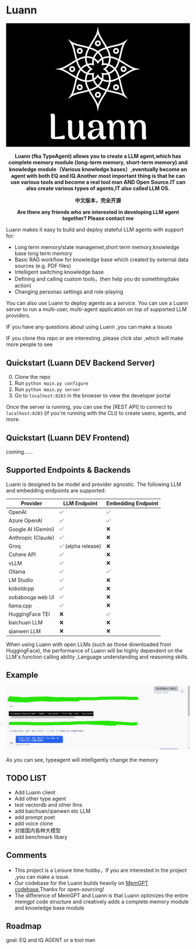 


# Luann

<p align="center">
  <img src="./assets/luann_github.png" alt="luann logo"></a>
</p>

<div align="center">

 <strong>Luann (fka TypeAgent) allows you to create a LLM agent,which has complete memory module (long-term memory, short-term memory) and knowledge module（Various knowledge bases）,eventually become an agent with both EQ and IQ.Another most important thing is that he can use various tools and become a real tool man AND Open Source.IT can also create various types of agents,IT also called LLM OS.</strong>
</div>


<div align="center">

 <strong>中文版本，完全开源</strong>
 
 <strong>Are there any friends who are interested in developing LLM agent together? Please contact me</strong>
</div>




Luann makes it easy to build and deploy stateful LLM agents with support for: 
* Long term memory/state managemet,short term memory,knowledge base long term memory
* Basic RAG workflow for knowledge base which created by external data sources (e.g. PDF files)
* Intelligent switching knowledge base
* Defining and calling custom tools，then help you do something(take action)
* Changing personas settings and role-playing

You can also use Luann to deploy agents as a *service*. You can use a Luann server to run a multi-user, multi-agent application on top of supported LLM providers.


IF you have any questions about using Luann ,you can make a issues

IF you clone this repo or are interesting ,please click  star ,which will make more people to see



## Quickstart (Luann DEV Backend Server)  

0. Clone the repo
1. Run `python main.py configure`
2. Run `python main.py server`
3. Go to `localhost:8283` in the browser to view the developer portal

Once the server is running, you can use the [REST API] to connect to  `localhost:8283` (if you're running with the CLI) to create users, agents, and more. 

## Quickstart (Luann DEV Frontend)
  coming......


## Supported Endpoints & Backends 
Luann is designed to be model and provider agnostic. The following LLM and embedding endpoints are supported: 

| Provider            | LLM Endpoint    | Embedding Endpoint |
|---------------------|-----------------|--------------------|
| OpenAI              | ✅               | ✅                  |
| Azure OpenAI        | ✅               | ✅                  |
| Google AI (Gemini)  | ✅               | ❌                  |
| Anthropic (Claude)  | ✅               | ❌                  |
| Groq                | ✅ (alpha release) | ❌                |
| Cohere API          | ✅               | ❌                  |
| vLLM                | ✅               | ❌                  |
| Ollama              | ✅               | ✅                  |
| LM Studio           | ✅               | ❌                  |
| koboldcpp           | ✅               | ❌                  |
| oobabooga web UI    | ✅               | ❌                  |
| llama.cpp           | ✅               | ❌                  |
| HuggingFace TEI     | ❌               | ✅                  |
| baichuan LLM        | ❌               | ❌                  |
| qianwen LLM         | ❌               | ❌                  |

When using Luann with open LLMs (such as those downloaded from HuggingFace), the performance of Luann will be highly dependent on the LLM's function calling ability ,Language understanding and reasoning skills.

## Example
<p align="center">
  <img src="./assets/example12.png" alt="Luann logo"></a>
</p>

As you can see, typeagent will intelligently change the memory

## TODO LIST

- Add Luann client
- Add other type agent
- test vectordb and other llms
- add baichuan/qianwen etc LLM
- add prompt poet
- add voice clone
- 对接国内各种大模型
- add benchmark libary

## Comments

- This project is a Leisure time hobby，If you are interested in the project ,you can make a issue.
- Our codebase for the Luann builds heavily on [MemGPT codebase](https://github.com/cpacker/MemGPT?tab=readme-ov-file),Thanks for open-sourcing! 
- The difference of MemGPT and Luann is that Luann optimizes the entire memgpt code structure and creatively adds a complete memory module and knowledge base module
  
## Roadmap
goal: EQ and IQ AGENT  or  a tool man
